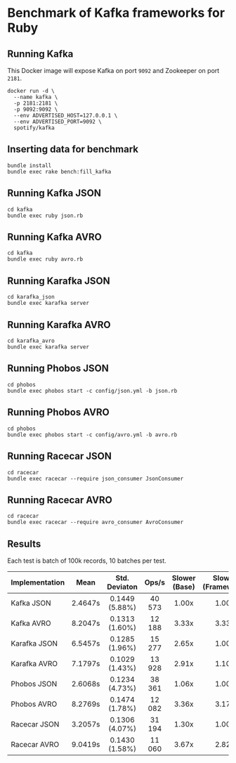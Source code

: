 # Benchmark of Kafka frameworks for Ruby

## Running Kafka

This Docker image will expose Kafka on port `9092` and Zookeeper on port `2181`.

```
docker run -d \
  --name kafka \
  -p 2181:2181 \
  -p 9092:9092 \
  --env ADVERTISED_HOST=127.0.0.1 \
  --env ADVERTISED_PORT=9092 \
  spotify/kafka
```

## Inserting data for benchmark

```
bundle install
bundle exec rake bench:fill_kafka
```

## Running Kafka JSON

```
cd kafka
bundle exec ruby json.rb
```

## Running Kafka AVRO

```
cd kafka
bundle exec ruby avro.rb
```

## Running Karafka JSON

```
cd karafka_json
bundle exec karafka server
```

## Running Karafka AVRO

```
cd karafka_avro
bundle exec karafka server
```

## Running Phobos JSON

```
cd phobos
bundle exec phobos start -c config/json.yml -b json.rb
```

## Running Phobos AVRO

```
cd phobos
bundle exec phobos start -c config/avro.yml -b avro.rb
```

## Running Racecar JSON

```
cd racecar
bundle exec racecar --require json_consumer JsonConsumer
```

## Running Racecar AVRO

```
cd racecar
bundle exec racecar --require avro_consumer AvroConsumer
```

## Results

Each test is batch of 100k records, 10 batches per test.

| Implementation | Mean    | Std. Deviaton  | Ops/s  | Slower (Base) | Slower (Framework) |
| -------------- | :-----: | :------------: | :----: | :-----------: | :----------------: |
| Kafka JSON     | 2.4647s | 0.1449 (5.88%) | 40 573 | 1.00x         | 1.00x              |
| Kafka AVRO     | 8.2047s | 0.1313 (1.60%) | 12 188 | 3.33x         | 3.33x              |
| Karafka JSON   | 6.5457s | 0.1285 (1.96%) | 15 277 | 2.65x         | 1.00x              |
| Karafka AVRO   | 7.1797s | 0.1029 (1.43%) | 13 928 | 2.91x         | 1.10x              |
| Phobos JSON    | 2.6068s | 0.1234 (4.73%) | 38 361 | 1.06x         | 1.00x              |
| Phobos AVRO    | 8.2769s | 0.1474 (1.78%) | 12 082 | 3.36x         | 3.17x              |
| Racecar JSON   | 3.2057s | 0.1306 (4.07%) | 31 194 | 1.30x         | 1.00x              |
| Racecar AVRO   | 9.0419s | 0.1430 (1.58%) | 11 060 | 3.67x         | 2.82x              |
